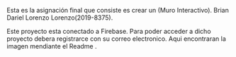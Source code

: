 Esta es la asignación final que consiste es crear un (Muro Interactivo).
Brian Dariel Lorenzo Lorenzo(2019-8375).

Este proyecto esta conectado a Firebase. 
Para poder acceder a dicho proyecto debera registrarce con su correo electronico.
Aqui encontraran la imagen mendiante el Readme .

